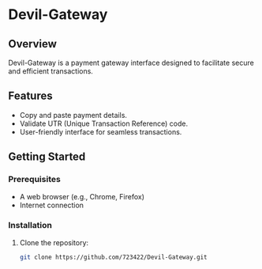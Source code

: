 # Devil-Gateway

## Overview
Devil-Gateway is a payment gateway interface designed to facilitate secure and efficient transactions. 

## Features
- Copy and paste payment details.
- Validate UTR (Unique Transaction Reference) code.
- User-friendly interface for seamless transactions.

## Getting Started
### Prerequisites
- A web browser (e.g., Chrome, Firefox)
- Internet connection

### Installation
1. Clone the repository:
   ```sh
   git clone https://github.com/723422/Devil-Gateway.git

